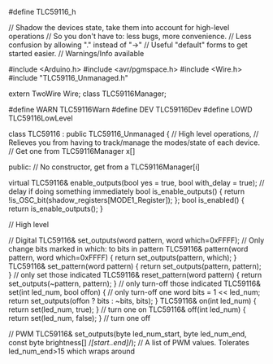 #define TLC59116_h

// Shadow the devices state, take them into account for high-level operations
// So you don't have to: less bugs, more convenience.
// Less confusion by allowing "." instead of "->"
// Useful "default" forms to get started easier.
// Warnings/Info available

#include <Arduino.h>
#include <avr/pgmspace.h>
#include <Wire.h>
#include "TLC59116_Unmanaged.h"

extern TwoWire Wire;
class TLC59116Manager;

#define WARN TLC59116Warn
#define DEV TLC59116Dev
#define LOWD TLC59116LowLevel

class TLC59116 : public TLC59116_Unmanaged {
  // High level operations,
  // Relieves you from having to track/manage the modes/state of each device.
  // Get one from TLC59116Manager x[]

  public:
// No constructor, get from a TLC59116Manager[i]

virtual TLC59116& enable_outputs(bool yes = true, bool with_delay = true); // delay if doing something immediately
bool is_enable_outputs() { return !is_OSC_bit(shadow_registers[MODE1_Register]); };
bool is_enabled() { return is_enable_outputs(); }

// High level

// Digital
TLC59116& set_outputs(word pattern, word which=0xFFFF); // Only change bits marked in which: to bits in pattern
TLC59116& pattern(word pattern, word which=0xFFFF) { return set_outputs(pattern, which); }
TLC59116& set_pattern(word pattern) { return set_outputs(pattern, pattern); } // only set those indicated
TLC59116& reset_pattern(word pattern) { return set_outputs(~pattern, pattern); } // only turn-off those indicated
TLC59116& set(int led_num, bool offon) {  // only turn-off one
  word bits = 1 << led_num;
  return set_outputs(offon ? bits : ~bits, bits); 
  }
TLC59116& on(int led_num) { return set(led_num, true); } // turn one on
TLC59116& off(int led_num) { return set(led_num, false); } // turn one off

// PWM
TLC59116& set_outputs(byte led_num_start, byte led_num_end, const byte brightness[] /*[start..end]*/); // A list of PWM values. Tolerates led_num_end>15 which wraps around


